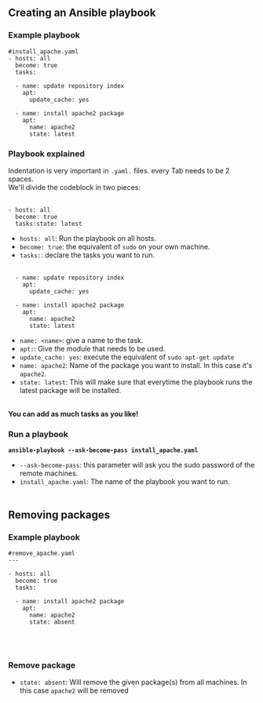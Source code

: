 ## Creating an Ansible playbook
### Example playbook
```
#install_apache.yaml
- hosts: all
  become: true
  tasks:

  - name: update repository index
    apt:
      update_cache: yes

  - name: install apache2 package
    apt:
      name: apache2
      state: latest
```
### Playbook explained
Indentation is very important in `.yaml.` files. every Tab needs to be 2 spaces.<br />
We'll divide the codeblock in two pieces:
<br /><br />
```
- hosts: all
  become: true
  tasks:state: latest
```

-   `hosts: all`: Run the playbook on all hosts.
-   `become: true`: the equivalent of `sudo` on your own machine.
-   `tasks:`: declare the tasks you want to run.
<br /><br />

```
  - name: update repository index
    apt:
      update_cache: yes

  - name: install apache2 package
    apt:
      name: apache2
      state: latest
```

-   `name: <name>`: give a name to the task.
-   `apt:`: Give the module that needs to be used.
-   `update_cache: yes`: execute the equivalent of `sudo apt-get update`
-   `name: apache2`: Name of the package you want to install. In this case it's `apache2`.
-   `state: latest`: This will make sure that everytime the playbook runs the latest package will be installed.
<br /><br />

**You can add as much tasks as you like!**

### Run a playbook
**`ansible-playbook --ask-become-pass install_apache.yaml`**

-   `--ask-become-pass`: this parameter will ask you the sudo password of the remote machines.
-   `install_apache.yaml`: The name of the playbook you want to run.
<br /><br />

## Removing packages
### Example playbook
```
#remove_apache.yaml
---

- hosts: all
  become: true
  tasks:

  - name: install apache2 package
    apt:
      name: apache2
      state: absent
```
<br /><br />

### Remove package
-   `state: absent`: Will remove the given package(s) from all machines. In this case `apache2` will be removed
